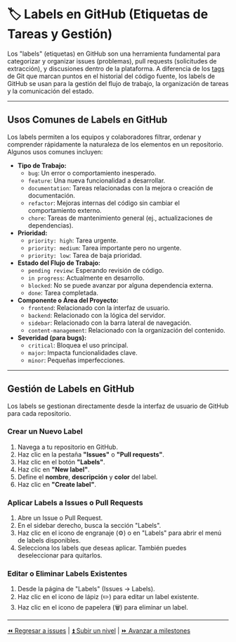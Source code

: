 # 🏷️ Labels en GitHub (Etiquetas de Tareas y Gestión)

Los "labels" (etiquetas) en GitHub son una herramienta fundamental para categorizar y organizar issues (problemas), pull requests (solicitudes de extracción), y discusiones dentro de la plataforma. A diferencia de los [tags](../git/tag.md) de Git que marcan puntos en el historial del código fuente, los labels de GitHub se usan para la gestión del flujo de trabajo, la organización de tareas y la comunicación del estado.

---

## Usos Comunes de Labels en GitHub

Los labels permiten a los equipos y colaboradores filtrar, ordenar y comprender rápidamente la naturaleza de los elementos en un repositorio. Algunos usos comunes incluyen:

- **Tipo de Trabajo:**
  - `bug`: Un error o comportamiento inesperado.
  - `feature`: Una nueva funcionalidad a desarrollar.
  - `documentation`: Tareas relacionadas con la mejora o creación de documentación.
  - `refactor`: Mejoras internas del código sin cambiar el comportamiento externo.
  - `chore`: Tareas de mantenimiento general (ej., actualizaciones de dependencias).
- **Prioridad:**
  - `priority: high`: Tarea urgente.
  - `priority: medium`: Tarea importante pero no urgente.
  - `priority: low`: Tarea de baja prioridad.
- **Estado del Flujo de Trabajo:**
  - `pending review`: Esperando revisión de código.
  - `in progress`: Actualmente en desarrollo.
  - `blocked`: No se puede avanzar por alguna dependencia externa.
  - `done`: Tarea completada.
- **Componente o Área del Proyecto:**
  - `frontend`: Relacionado con la interfaz de usuario.
  - `backend`: Relacionado con la lógica del servidor.
  - `sidebar`: Relacionado con la barra lateral de navegación.
  - `content-management`: Relacionado con la organización del contenido.
- **Severidad (para bugs):**
  - `critical`: Bloquea el uso principal.
  - `major`: Impacta funcionalidades clave.
  - `minor`: Pequeñas imperfecciones.

---

## Gestión de Labels en GitHub

Los labels se gestionan directamente desde la interfaz de usuario de GitHub para cada repositorio.

### Crear un Nuevo Label

1. Navega a tu repositorio en GitHub.
2. Haz clic en la pestaña **"Issues"** o **"Pull requests"**.
3. Haz clic en el botón **"Labels"**.
4. Haz clic en **"New label"**.
5. Define el **nombre**, **descripción** y **color** del label.
6. Haz clic en **"Create label"**.

### Aplicar Labels a Issues o Pull Requests

1. Abre un Issue o Pull Request.
2. En el sidebar derecho, busca la sección "Labels".
3. Haz clic en el icono de engranaje (⚙️) o en "Labels" para abrir el menú de labels disponibles.
4. Selecciona los labels que deseas aplicar. También puedes deseleccionar para quitarlos.

### Editar o Eliminar Labels Existentes

1. Desde la página de "Labels" (Issues -> Labels).
2. Haz clic en el icono de lápiz (✏️) para editar un label existente.
3. Haz clic en el icono de papelera (🗑️) para eliminar un label.

---

[⏪ Regresar a issues](./issues.md) | [⏫ Subir un nivel](../README.md) | [⏩ Avanzar a milestones](./milestones.md)
